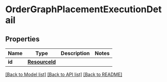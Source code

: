 # OrderGraphPlacementExecutionDetail


## Properties
Name | Type | Description | Notes
------------ | ------------- | ------------- | -------------
**id** | [**ResourceId**](ResourceId.md) |  | 

[[Back to Model list]](../README.md#documentation-for-models) [[Back to API list]](../README.md#documentation-for-api-endpoints) [[Back to README]](../README.md)


